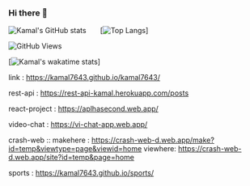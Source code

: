 ### Hi there 👋

![Kamal's GitHub stats](https://github-readme-stats.vercel.app/api?username=kamal7643&show_icons=true&theme=radical)&nbsp;&nbsp;&nbsp;&nbsp;&nbsp;&nbsp;&nbsp;[![Top Langs](https://github-readme-stats.vercel.app/api/top-langs/?username=kamal7643)]

![GitHub Views](https://komarev.com/ghpvc/?username=kamal7643)


[![Kamal's wakatime stats](https://github-readme-stats.vercel.app/api/wakatime?username=kamal7643)]


link : https://kamal7643.github.io/kamal7643/

rest-api : https://rest-api-kamal.herokuapp.com/posts

react-project : https://aplhasecond.web.app/

video-chat : https://vi-chat-app.web.app/

crash-web :: makehere : https://crash-web-d.web.app/make?id=temp&viewtype=page&viewid=home viewhere: https://crash-web-d.web.app/site?id=temp&page=home

sports : https://kamal7643.github.io/sports/
